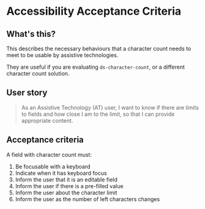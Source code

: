 # Accessibility Acceptance Criteria

## What's this?

This describes the necessary behaviours that a character count needs to meet to be usable by assistive technologies.

They are useful if you are evaluating `ds-character-count`, or a different character count solution.

## User story

> As an Assistive Technology (AT) user, I want to know if there are limits to fields and how close I am to the limit, so that I can provide appropriate content.

## Acceptance criteria

A field with character count must:

1. Be focusable with a keyboard
1. Indicate when it has keyboard focus
1. Inform the user that it is an editable field
1. Inform the user if there is a pre-filled value
1. Inform the user about the character limit
1. Inform the user as the number of left characters changes
